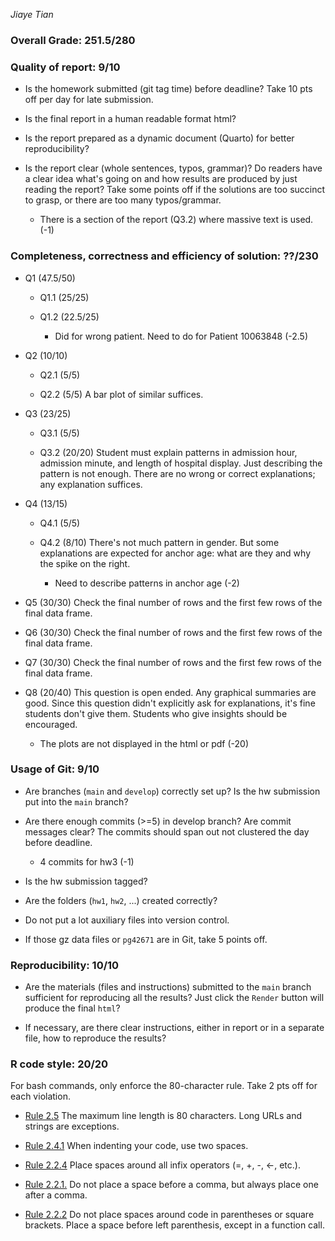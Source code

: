 *Jiaye Tian*

### Overall Grade: 251.5/280

### Quality of report: 9/10

-   Is the homework submitted (git tag time) before deadline? Take 10 pts off per day for late submission.  

-   Is the final report in a human readable format html? 

-   Is the report prepared as a dynamic document (Quarto) for better reproducibility?

-   Is the report clear (whole sentences, typos, grammar)? Do readers have a clear idea what's going on and how results are produced by just reading the report? Take some points off if the solutions are too succinct to grasp, or there are too many typos/grammar. 
	- There is a section of the report (Q3.2) where massive text is used. (-1)
### Completeness, correctness and efficiency of solution: ??/230

- Q1 (47.5/50)
  
    - Q1.1 (25/25) 
    
    - Q1.2 (22.5/25)
    	- Did for wrong patient. Need to do for Patient 10063848 (-2.5)

- Q2 (10/10)

    - Q2.1 (5/5)
    
    - Q2.2 (5/5) A bar plot of similar suffices.
    
- Q3 (23/25)    
    
    - Q3.1 (5/5)
    
    - Q3.2 (20/20) Student must explain patterns in admission hour, admission minute, and length of hospital display. Just describing the pattern is not enough. There are no wrong or correct explanations; any explanation suffices. 
- Q4 (13/15)        
    
    - Q4.1 (5/5)
    
    - Q4.2 (8/10) There's not much pattern in gender. But some explanations are expected for anchor age: what are they and why the spike on the right.
    	- Need to describe patterns in anchor age (-2)

- Q5 (30/30) Check the final number of rows and the first few rows of the final data frame.

- Q6 (30/30) Check the final number of rows and the first few rows of the final data frame.

- Q7 (30/30) Check the final number of rows and the first few rows of the final data frame.

- Q8 (20/40) This question is open ended. Any graphical summaries are good. Since this question didn't explicitly ask for explanations, it's fine students don't give them. Students who give insights should be encouraged.
	 - The plots are not displayed in the html or pdf (-20)
### Usage of Git: 9/10

-   Are branches (`main` and `develop`) correctly set up? Is the hw submission put into the `main` branch?

-   Are there enough commits (>=5) in develop branch? Are commit messages clear? The commits should span out not clustered the day before deadline. 
    - 4 commits for hw3 (-1)
-   Is the hw submission tagged? 

-   Are the folders (`hw1`, `hw2`, ...) created correctly? 
  
-   Do not put a lot auxiliary files into version control. 

-   If those gz data files or `pg42671` are in Git, take 5 points off.

### Reproducibility: 10/10

-   Are the materials (files and instructions) submitted to the `main` branch sufficient for reproducing all the results? Just click the `Render` button will produce the final `html`? 

-   If necessary, are there clear instructions, either in report or in a separate file, how to reproduce the results?

### R code style: 20/20

For bash commands, only enforce the 80-character rule. Take 2 pts off for each violation. 

-   [Rule 2.5](https://style.tidyverse.org/syntax.html#long-lines) The maximum line length is 80 characters. Long URLs and strings are exceptions.  

-   [Rule 2.4.1](https://style.tidyverse.org/syntax.html#indenting) When indenting your code, use two spaces.  

-   [Rule 2.2.4](https://style.tidyverse.org/syntax.html#infix-operators) Place spaces around all infix operators (=, +, -, &lt;-, etc.).  

-   [Rule 2.2.1.](https://style.tidyverse.org/syntax.html#commas) Do not place a space before a comma, but always place one after a comma.  

-   [Rule 2.2.2](https://style.tidyverse.org/syntax.html#parentheses) Do not place spaces around code in parentheses or square brackets. Place a space before left parenthesis, except in a function call.
